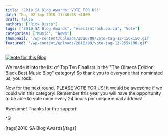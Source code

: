 ```yaml
---
title: '2010 SA Blog Awards: VOTE FOR US!'
date: Thu, 02 Sep 2010 11:48:35 +0000
draft: false
authors: ["Rick Disco"]
tags: ["2010 SA Blog Awards", "electrotrash.co.za", "Vote"]
categories: ["Music", "News"]
thumbnail: '/wp-content/uploads/2010/09/vote-tag-12-150x150.gif'
featured: '/wp-content/uploads/2010/09/vote-tag-12-255x190.gif'
---
```


[![Vote for this Blog](http://website.sablogawards.com/2010/files/images/vote-tag-12.gif)](http://website.sablogawards.com/2010/vote/voteforme/766 "Vote for this blog in the 2010 SA Blog Awards")

We made it into the list of Top Ten Finalists in the "The Olmeca Edicion Black Best Music Blog" category! So thank you to everyone that nominated us, you rock!

Now for the next round, PLEASE VOTE FOR US! It would be awesome if we could win this category! Remember this year you will have the opportunity to be able to vote once every 24 hours per unique email address!

Awesome! Thanks for the support!

^5!

\[tags\]2010 SA Blog Awards\[/tags\]